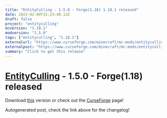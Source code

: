 ```yaml
---
title: "EntityCulling - 1.5.0 - Forge(1.18) 1.18.1 released"
date: 2022-02-09T15:23:40.13Z
draft: false
project: "entityculling"
mcversion: "1.18.1"
modversion: "1.5.0"
tags: ["entityculling", "1.18.1"]
externalurl: "https://www.curseforge.com/minecraft/mc-mods/entityculling/files/3642142"
externalpost: "https://www.curseforge.com/minecraft/mc-mods/entityculling/files/3642142"
summary: "Click to get this release"
---
```

# [EntityCulling](/project/entityculling) - 1.5.0 - Forge(1.18) released
Download [this](https://www.curseforge.com/minecraft/mc-mods/entityculling/files/3642142) version or check out the [CurseForge](https://www.curseforge.com/minecraft/mc-mods/entityculling) page!

Autogenerated post, check the link above for the changelog!
